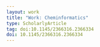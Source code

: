 ```yaml
---
layout: work
title: "Work: Cheminformatics"
type: ScholarlyArticle
tag: doi:10.1145/2366316.2366334
doi: 10.1145/2366316.2366334
---
```

